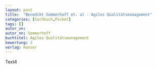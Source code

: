 ```yaml
---
layout: post
title:  "Benedikt Sommerhoff et. al - Agiles Qualitätsmanagement"
categories: [Sachbuch,Pocket]
tags: []
autor_vn: 
autor_nn: Sommerhoff
buchtitel: Agiles Qualitätsmanagement
bewertung: 3
verlag: Hanser
---
```


Text4
